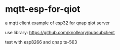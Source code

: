 
# mqtt-esp-for-qiot
a mqtt client example of esp32 for qnap qiot server

use library: https://github.com/knolleary/pubsubclient

test with esp8266 and qnap ts-563
